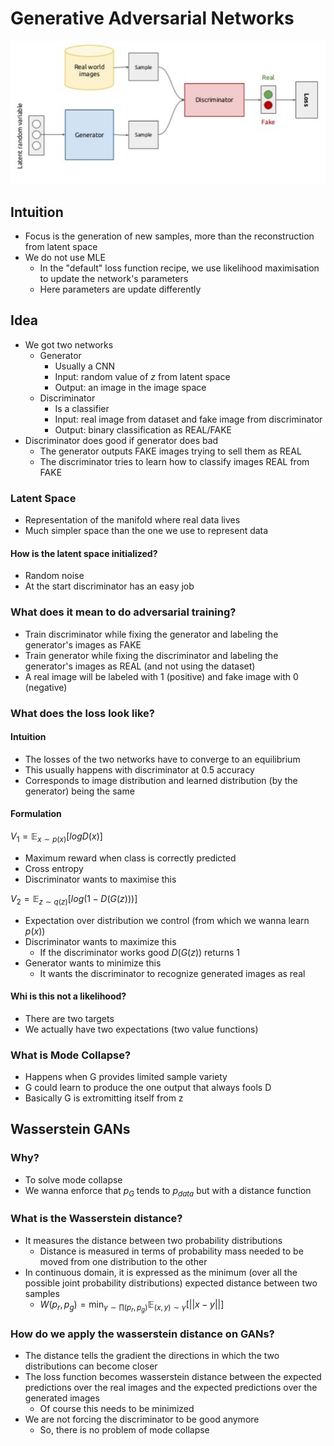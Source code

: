 # Generative Adversarial Networks

![gan](images/gan.png)

## Intuition
- Focus is the generation of new samples, more than the reconstruction from latent space
- We do not use MLE
  - In the "default" loss function recipe, we use likelihood maximisation to update the network's parameters
  - Here parameters are update differently

## Idea
- We got two networks
  - Generator
    - Usually a CNN
    - Input: random value of $z$ from latent space
    - Output: an image in the image space
  - Discriminator
    - Is a classifier
    - Input: real image from dataset and fake image from discriminator
    - Output: binary classification as REAL/FAKE
- Discriminator does good if generator does bad
  - The generator outputs FAKE images trying to sell them as REAL
  - The discriminator tries to learn how to classify images REAL from FAKE

### Latent Space
- Representation of the manifold where real data lives
- Much simpler space than the one we use to represent data
#### How is the latent space initialized?
- Random noise
- At the start discriminator has an easy job

### What does it mean to do adversarial training?
- Train discriminator while fixing the generator and labeling the generator's images as FAKE
- Train generator while fixing the discriminator and labeling the generator's images as REAL (and not using the dataset)
- A real image will be labeled with 1 (positive) and fake image with 0 (negative)

### What does the loss look like?
#### Intuition
- The losses of the two networks have to converge to an equilibrium 
- This usually happens with discriminator at 0.5 accuracy
- Corresponds to image distribution and learned distribution (by the generator) being the same
#### Formulation
$V_1=\mathbb{E}_{x \sim p(x)}[log D(x)]$
- Maximum reward when class is correctly predicted
- Cross entropy
- Discriminator wants to maximise this

$V_2=\mathbb{E}_{z \sim q(z)}[log(1-D(G(z)))]$
- Expectation over distribution we control (from which we wanna learn $p(x)$)
- Discriminator wants to maximize this
  - If the discriminator works good $D(G(z))$ returns 1
- Generator wants to minimize this
  - It wants the discriminator to recognize generated images as real

#### Whi is this not a likelihood?
- There are two targets
- We actually have two expectations (two value functions)

### What is Mode Collapse?
- Happens when G provides limited sample variety
- G could learn to produce the one output that always fools D
- Basically G is extromitting itself from z

## Wasserstein GANs
### Why?
- To solve mode collapse
- We wanna enforce that $p_G$ tends to $p_{data}$ but with a distance function

### What is the Wasserstein distance?
- It measures the distance between two probability distributions
  - Distance is measured in terms of probability mass needed to be moved from one distribution to the other
- In continuous domain, it is expressed as the minimum (over all the
  possible joint probability distributions) expected distance between two samples
  - $W(p_r, p_g) = \min_{\gamma \sim \prod(p_r,p_g)} \mathbb{E}_{(x,y) \sim \gamma}[||x-y||]$

### How do we apply the wasserstein distance on GANs?
- The distance tells the gradient the directions in which the two
  distributions can become closer
- The loss function becomes wasserstein distance between the expected
  predictions over the real images and the expected predictions over the
  generated images
  - Of course this needs to be minimized
- We are not forcing the discriminator to be good anymore
  - So, there is no problem of mode collapse
